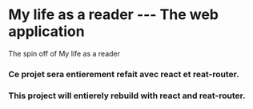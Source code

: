 # My life as a reader --- The web application

The spin off of My life as a reader


### Ce projet sera entierement refait avec react et reat-router.

### This project will entierely rebuild with react and reat-router.
